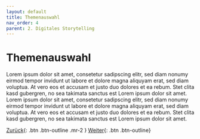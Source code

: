 ```yaml
---
layout: default
title: Themenauswahl
nav_order: 4
parent: 2. Digitales Storytelling
---
```

# Themenauswahl
Lorem ipsum dolor sit amet, consetetur sadipscing elitr, sed diam nonumy eirmod tempor invidunt ut labore et dolore magna aliquyam erat, sed diam voluptua. At vero eos et accusam et justo duo dolores et ea rebum. Stet clita kasd gubergren, no sea takimata sanctus est Lorem ipsum dolor sit amet. Lorem ipsum dolor sit amet, consetetur sadipscing elitr, sed diam nonumy eirmod tempor invidunt ut labore et dolore magna aliquyam erat, sed diam voluptua. At vero eos et accusam et justo duo dolores et ea rebum. Stet clita kasd gubergren, no sea takimata sanctus est Lorem ipsum dolor sit amet.

[Zurück](https://leszimmermann.github.io/digitales-storytelling/){: .btn .btn-outline .mr-2 } 
[Weiter](https://leszimmermann.github.io/digitales-storytelling/){: .btn .btn-outline}
